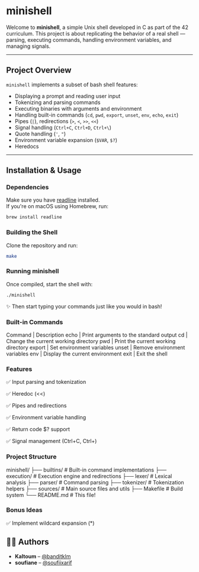 # minishell

Welcome to **minishell**, a simple Unix shell developed in C as part of the 42 curriculum. This project is about replicating the behavior of a real shell — parsing, executing commands, handling environment variables, and managing signals.

---

## Project Overview

`minishell` implements a subset of bash shell features:
- Displaying a prompt and reading user input
- Tokenizing and parsing commands
- Executing binaries with arguments and environment
- Handling built-in commands (`cd`, `pwd`, `export`, `unset`, `env`, `echo`, `exit`)
- Pipes (`|`), redirections (`>`, `<`, `>>`, `<<`)
- Signal handling (`Ctrl+C`, `Ctrl+D`, `Ctrl+\`)
- Quote handling (`'`, `"`)
- Environment variable expansion (`$VAR`, `$?`)
- Heredocs

---

## Installation & Usage

### Dependencies

Make sure you have [readline](https://tiswww.case.edu/php/chet/readline/rltop.html) installed.  
If you're on macOS using Homebrew, run:

```bash
brew install readline
```
### Building the Shell
Clone the repository and run:
```bash
make
```
### Running minishell
Once compiled, start the shell with:
```bash
./minishell
```
✨ Then start typing your commands just like you would in bash!



### Built-in Commands
Command | Description
echo | Print arguments to the standard output
cd | Change the current working directory
pwd | Print the current working directory
export | Set environment variables
unset | Remove environment variables
env | Display the current environment
exit | Exit the shell



### Features
✅ Input parsing and tokenization

✅ Heredoc (<<)

✅ Pipes and redirections

✅ Environment variable handling

✅ Return code $? support

✅ Signal management (Ctrl+C, Ctrl+)



### Project Structure
minishell/ ├── builtins/ # Built-in command implementations
├── execution/ # Execution engine and redirections
├── lexer/ # Lexical analysis
├── parser/ # Command parsing
├── tokenizer/ # Tokenization helpers
├── sources/ # Main source files and utils
├── Makefile # Build system
└── README.md # This file!


### Bonus Ideas

✅ Implement wildcard expansion (*)


## 🧑‍💻 Authors

- **Kaltoum** – [@banditklm](https://github.com/banditklm)
- **soufiane** – [@soufiixarif](https://github.com/soufiixarif)







